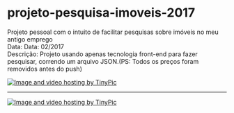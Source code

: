 # projeto-pesquisa-imoveis-2017
Projeto pessoal com o intuito de facilitar pesquisas sobre imóveis no meu antigo emprego<br>
Data: Data: 02/2017<br>
Descrição: Projeto usando apenas tecnologia front-end para fazer pesquisar, correndo um arquivo JSON.(PS: Todos os preços foram removidos antes do push)<br>

<a href="http://pt-br.tinypic.com?ref=20f9d2o" target="_blank"><img src="http://i68.tinypic.com/20f9d2o.jpg" border="0" alt="Image and video hosting by TinyPic"></a>
<hr>
<a href="http://pt-br.tinypic.com?ref=a5colh" target="_blank"><img src="http://i64.tinypic.com/a5colh.jpg" border="0" alt="Image and video hosting by TinyPic"></a>
